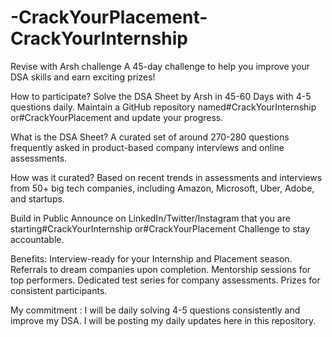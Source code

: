 # -CrackYourPlacement-CrackYourInternship

Revise with Arsh challenge
A 45-day challenge to help you improve your DSA skills and earn exciting prizes!

How to participate?
Solve the DSA Sheet by Arsh in 45-60 Days with 4-5 questions daily. Maintain a GitHub repository named#CrackYourInternship or#CrackYourPlacement and update your progress.

What is the DSA Sheet?
A curated set of around 270-280 questions frequently asked in product-based company interviews and online assessments.

How was it curated?
Based on recent trends in assessments and interviews from 50+ big tech companies, including Amazon, Microsoft, Uber, Adobe, and startups.

Build in Public
Announce on LinkedIn/Twitter/Instagram that you are starting#CrackYourInternship or#CrackYourPlacement Challenge to stay accountable.

Benefits:
Interview-ready for your Internship and Placement season.
Referrals to dream companies upon completion.
Mentorship sessions for top performers.
Dedicated test series for company assessments.
Prizes for consistent participants.

My commitment : I will be daily solving 4-5 questions consistently and improve my DSA. I will be posting my daily updates here in this repository.
